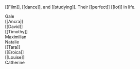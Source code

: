 [[Film]], [[dance]], and [[studying]].
Their [[perfect]] [[lot]] in life.
  
Gale  
[[Ancra]]  
[[David]]  
[[Timothy]]  
Maximilian  
Natalie  
[[Tara]]  
[[Eroica]]  
[[Louise]]  
Catherine  
